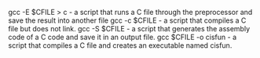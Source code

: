 gcc -E $CFILE > c - a script that runs a C file through the preprocessor and save the result into another file
gcc -c $CFILE - a script that compiles a C file but does not link.
gcc -S $CFILE - a script that generates the assembly code of a C code and save it in an output file.
gcc $CFILE -o cisfun - a script that compiles a C file and creates an executable named cisfun.
